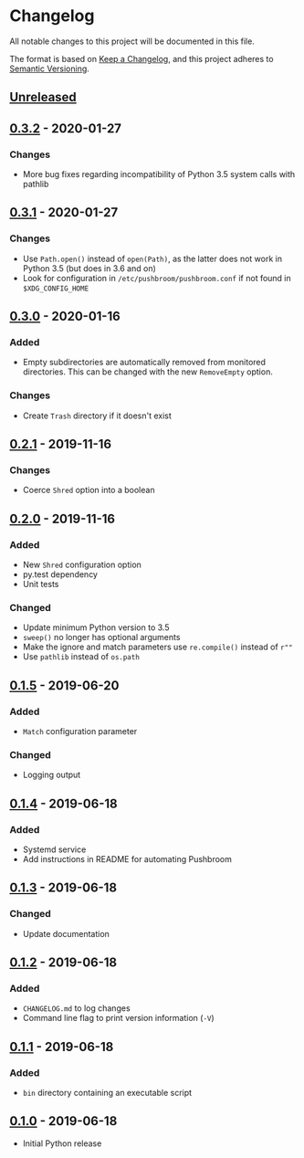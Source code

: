 # Changelog
All notable changes to this project will be documented in this file.

The format is based on [Keep a Changelog](https://keepachangelog.com/en/1.0.0/),
and this project adheres to [Semantic Versioning](https://semver.org/spec/v2.0.0.html).

## [Unreleased]

## [0.3.2] - 2020-01-27
### Changes
- More bug fixes regarding incompatibility of Python 3.5 system calls with
  pathlib

## [0.3.1] - 2020-01-27
### Changes
- Use `Path.open()` instead of `open(Path)`, as the latter does not work in
  Python 3.5 (but does in 3.6 and on)
- Look for configuration in `/etc/pushbroom/pushbroom.conf` if not found in
  `$XDG_CONFIG_HOME`

## [0.3.0] - 2020-01-16
### Added
- Empty subdirectories are automatically removed from monitored directories.
  This can be changed with the new `RemoveEmpty` option.
### Changes
- Create `Trash` directory if it doesn't exist

## [0.2.1] - 2019-11-16
### Changes
- Coerce `Shred` option into a boolean

## [0.2.0] - 2019-11-16
### Added
- New `Shred` configuration option
- py.test dependency
- Unit tests

### Changed
- Update minimum Python version to 3.5
- `sweep()` no longer has optional arguments
- Make the ignore and match parameters use `re.compile()` instead of `r""`
- Use `pathlib` instead of `os.path`

## [0.1.5] - 2019-06-20
### Added
- `Match` configuration parameter

### Changed
- Logging output

## [0.1.4] - 2019-06-18
### Added
- Systemd service
- Add instructions in README for automating Pushbroom

## [0.1.3] - 2019-06-18
### Changed
- Update documentation

## [0.1.2] - 2019-06-18
### Added
- `CHANGELOG.md` to log changes
- Command line flag to print version information (`-V`)

## [0.1.1] - 2019-06-18
### Added
- `bin` directory containing an executable script

## [0.1.0] - 2019-06-18
- Initial Python release

[Unreleased]: https://github.com/gpanders/pushbroom/compare/v0.3.2...HEAD
[0.3.2]: https://github.com/gpanders/pushbroom/compare/v0.3.1...v0.3.2
[0.3.1]: https://github.com/gpanders/pushbroom/compare/v0.3.0...v0.3.1
[0.3.0]: https://github.com/gpanders/pushbroom/compare/v0.2.1...v0.3.0
[0.2.1]: https://github.com/gpanders/pushbroom/compare/v0.2.0...v0.2.1
[0.2.0]: https://github.com/gpanders/pushbroom/compare/v0.1.5...v0.2.0
[0.1.5]: https://github.com/gpanders/pushbroom/compare/v0.1.4...v0.1.5
[0.1.4]: https://github.com/gpanders/pushbroom/compare/v0.1.3...v0.1.4
[0.1.3]: https://github.com/gpanders/pushbroom/compare/v0.1.2...v0.1.3
[0.1.2]: https://github.com/gpanders/pushbroom/compare/v0.1.1...v0.1.2
[0.1.1]: https://github.com/gpanders/pushbroom/compare/v0.1.0...v0.1.1
[0.1.0]: https://github.com/gpanders/pushbroom/releases/tag/v0.1.0

